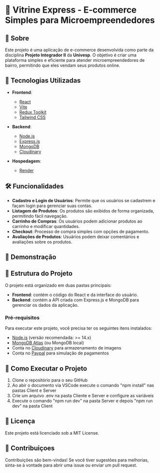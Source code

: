 # 🛒 Vitrine Express - E-commerce Simples para Microempreendedores

## 📖 Sobre

Este projeto é uma aplicação de e-commerce desenvolvida como parte da disciplina **Projeto Integrador II** da **Univesp**. O objetivo é criar uma plataforma simples e eficiente para atender microempreendedores de bairro, permitindo que eles vendam seus produtos online.

## 🚀 Tecnologias Utilizadas

- **Frontend**:
  - [React](https://reactjs.org/)
  - [Vite](https://vitejs.dev/)
  - [Redux Toolkit](https://redux-toolkit.js.org/)
  - [Tailwind CSS](https://tailwindcss.com/)

- **Backend**:
  - [Node.js](https://nodejs.org/)
  - [Express.js](https://expressjs.com/)
  - [MongoDB](https://www.mongodb.com/)
  - [Cloudinary](https://cloudinary.com/)

- **Hospedagem**:
  - [Render](https://render.com/)

## 🛠️ Funcionalidades

- **Cadastro e Login de Usuários**: Permite que os usuários se cadastrem e façam login para gerenciar suas contas.
- **Listagem de Produtos**: Os produtos são exibidos de forma organizada, permitindo fácil navegação.
- **Carrinho de Compras**: Os usuários podem adicionar produtos ao carrinho e modificar quantidades.
- **Checkout**: Processo de compra simples com opções de pagamento.
- **Avaliações de Produtos**: Usuários podem deixar comentários e avaliações sobre os produtos.

## 📸 Demonstração


## 📂 Estrutura do Projeto
O projeto está organizado em duas pastas principais:
- **Frontend**: contém o código do React e da interface do usuário.
- **Backend**: contém a API criada com Express.js e MongoDB para gerenciar os dados da aplicação.

### Pré-requisitos
Para executar este projeto, você precisa ter os seguintes itens instalados:
- [Node.js](https://nodejs.org/) (versão recomendada: >= 14.x)
- [MongoDB Atlas](https://www.mongodb.com/cloud/atlas) (ou MongoDB local)
- Conta no [Cloudinary](https://cloudinary.com/) para armazenamento de imagens
- Conta no [Paypal](https://paypal.com/) para simulação de pagamentos

## 🔧 Como Executar o Projeto
1. Clone o repositório para o seu GitHub
2. Ao abir o documento via VSCode execute o comando "npm install" nas pastas Client e Server
3. Crie um arquivo .env na pasta Cliente e Server e configure as variáveis
4. Execute o comando "npm run dev" na pasta Server e depois "npm run dev" na pasta Client

## 📜 Licença
Este projeto está licenciado sob a MIT License.

## 🤝 Contribuiçoes
Contribuições são bem-vindas! Se você tiver sugestões para melhorias, sinta-se à vontade para abrir uma issue ou enviar um pull request.


